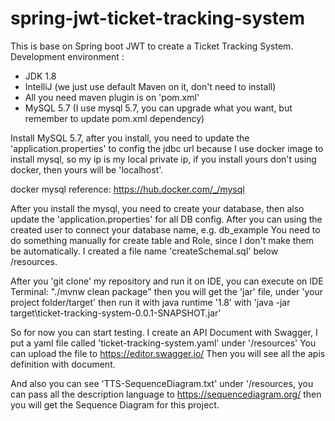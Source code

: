 # spring-jwt-ticket-tracking-system
This is base on Spring boot JWT to create a Ticket Tracking System.
Development environment :
 - JDK 1.8
 - IntelliJ (we just use default Maven on it, don't need to install)
 - All you need maven plugin is on 'pom.xml'
 - MySQL 5.7 (I use mysql 5.7, you can upgrade what you want, but remember to update pom.xml dependency)
 
 Install MySQL 5.7, after you install, you need to update the 'application.properties' to config the jdbc url
 because I use docker image to install mysql, so my ip is my local private ip, if you install yours don't using docker, 
 then yours will be 'localhost'.
 
 docker mysql reference: https://hub.docker.com/_/mysql
 
 After you install the mysql, you need to create your database, then also update the 'application.properties' for all DB config.
 After you can using the created user to connect your database name, e.g. db_example
 You need to do something manually for create table and Role, since I don't make them be automatically.
 I created a file name 'createSchemal.sql' below /resources.
 
 After you 'git clone' my repository and run it on IDE,
 you can execute on IDE Terminal: "./mvnw clean package"
 then you will get the 'jar' file, under 'your project folder/target'
 then run it with java runtime '1.8' with 'java -jar target\ticket-tracking-system-0.0.1-SNAPSHOT.jar'
 
 So for now you can start testing.
 I create an API Document with Swagger, I put a yaml file called 'ticket-tracking-system.yaml' under '/resources'
 You can upload the file to https://editor.swagger.io/
 Then you will see all the apis definition with document.  
 
 And also you can see 'TTS-SequenceDiagram.txt' under '/resources,
 you can pass all the description language to https://sequencediagram.org/
 then you will get the Sequence Diagram for this project.
 
 
 
